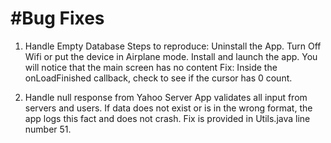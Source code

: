 #Bug Fixes
==========

1. Handle Empty Database
Steps to reproduce: Uninstall the App. Turn Off Wifi or put the device in Airplane mode. Install and launch the app. You will notice that the main screen has no content
Fix: Inside the onLoadFinished callback, check to see if the cursor has 0 count.

2. Handle null response from Yahoo Server
App validates all input from servers and users. If data does not exist or is in the wrong format, the app logs this fact and does not crash.
Fix is provided in Utils.java line number 51.
